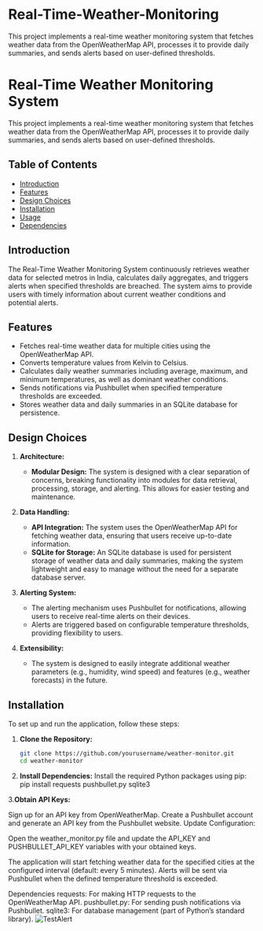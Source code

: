 
# Real-Time-Weather-Monitoring
This project implements a real-time weather monitoring system that fetches weather data from the OpenWeatherMap API, processes it to provide daily summaries, and sends alerts based on user-defined thresholds.

# Real-Time Weather Monitoring System

This project implements a real-time weather monitoring system that fetches weather data from the OpenWeatherMap API, processes it to provide daily summaries, and sends alerts based on user-defined thresholds.

## Table of Contents

- [Introduction](#introduction)
- [Features](#features)
- [Design Choices](#design-choices)
- [Installation](#installation)
- [Usage](#usage)
- [Dependencies](#dependencies)

## Introduction

The Real-Time Weather Monitoring System continuously retrieves weather data for selected metros in India, calculates daily aggregates, and triggers alerts when specified thresholds are breached. The system aims to provide users with timely information about current weather conditions and potential alerts.

## Features

- Fetches real-time weather data for multiple cities using the OpenWeatherMap API.
- Converts temperature values from Kelvin to Celsius.
- Calculates daily weather summaries including average, maximum, and minimum temperatures, as well as dominant weather conditions.
- Sends notifications via Pushbullet when specified temperature thresholds are exceeded.
- Stores weather data and daily summaries in an SQLite database for persistence.

## Design Choices

1. **Architecture:**
   - **Modular Design:** The system is designed with a clear separation of concerns, breaking functionality into modules for data retrieval, processing, storage, and alerting. This allows for easier testing and maintenance.

2. **Data Handling:**
   - **API Integration:** The system uses the OpenWeatherMap API for fetching weather data, ensuring that users receive up-to-date information.
   - **SQLite for Storage:** An SQLite database is used for persistent storage of weather data and daily summaries, making the system lightweight and easy to manage without the need for a separate database server.

3. **Alerting System:**
   - The alerting mechanism uses Pushbullet for notifications, allowing users to receive real-time alerts on their devices.
   - Alerts are triggered based on configurable temperature thresholds, providing flexibility to users.

4. **Extensibility:**
   - The system is designed to easily integrate additional weather parameters (e.g., humidity, wind speed) and features (e.g., weather forecasts) in the future.

## Installation

To set up and run the application, follow these steps:

1. **Clone the Repository:**
   ```bash
   git clone https://github.com/yourusername/weather-monitor.git
   cd weather-monitor
2. **Install Dependencies:**
Install the required Python packages using pip:
pip install requests pushbullet.py sqlite3

3.**Obtain API Keys:**

Sign up for an API key from OpenWeatherMap.
Create a Pushbullet account and generate an API key from the Pushbullet website.
Update Configuration:

Open the weather_monitor.py file and update the API_KEY and PUSHBULLET_API_KEY variables with your obtained keys.

The application will start fetching weather data for the specified cities at the configured interval (default: every 5 minutes). Alerts will be sent via Pushbullet when the defined temperature threshold is exceeded.

Dependencies
requests: For making HTTP requests to the OpenWeatherMap API.
pushbullet.py: For sending push notifications via Pushbullet.
sqlite3: For database management (part of Python’s standard library).
![TestAlert](https://github.com/user-attachments/assets/cd90b44b-ef20-4555-b5da-67301ecfe8a0)


